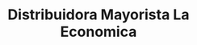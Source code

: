 ---
title: "Distribuidora Mayorista La Economica"
url: /pamplona-iruna/distribuidora-mayorista-la-economica/
shop: comodidad
---